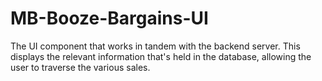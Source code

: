 # MB-Booze-Bargains-UI
The UI component that works in tandem with the backend server. This displays the relevant information that's held in the database, allowing the user to traverse the various sales.
